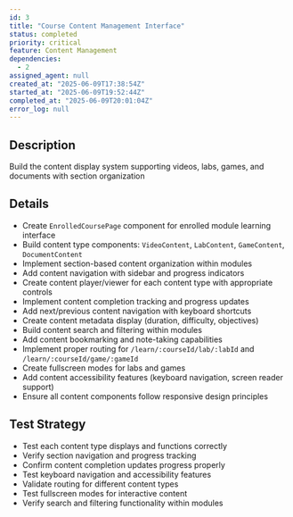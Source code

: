 ```yaml
---
id: 3
title: "Course Content Management Interface"
status: completed
priority: critical
feature: Content Management
dependencies:
  - 2
assigned_agent: null
created_at: "2025-06-09T17:38:54Z"
started_at: "2025-06-09T19:52:44Z"
completed_at: "2025-06-09T20:01:04Z"
error_log: null
---
```


## Description

Build the content display system supporting videos, labs, games, and documents with section organization

## Details

- Create `EnrolledCoursePage` component for enrolled module learning interface
- Build content type components: `VideoContent`, `LabContent`, `GameContent`, `DocumentContent`
- Implement section-based content organization within modules
- Add content navigation with sidebar and progress indicators
- Create content player/viewer for each content type with appropriate controls
- Implement content completion tracking and progress updates
- Add next/previous content navigation with keyboard shortcuts
- Create content metadata display (duration, difficulty, objectives)
- Build content search and filtering within modules
- Add content bookmarking and note-taking capabilities
- Implement proper routing for `/learn/:courseId/lab/:labId` and `/learn/:courseId/game/:gameId`
- Create fullscreen modes for labs and games
- Add content accessibility features (keyboard navigation, screen reader support)
- Ensure all content components follow responsive design principles

## Test Strategy

- Test each content type displays and functions correctly
- Verify section navigation and progress tracking
- Confirm content completion updates progress properly
- Test keyboard navigation and accessibility features
- Validate routing for different content types
- Test fullscreen modes for interactive content
- Verify search and filtering functionality within modules
